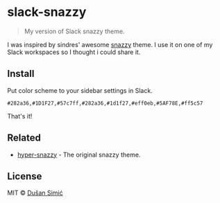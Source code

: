 # slack-snazzy

> My version of Slack snazzy theme.

I was inspired by sindres' awesome [snazzy](https://github.com/sindresorhus/hyper-snazzy) theme. I use it on one of my Slack workspaces so I thought i could share it.

## Install
Put color scheme to your sidebar settings in Slack.

`#282a36,#1D1F27,#57c7ff,#282a36,#1d1f27,#eff0eb,#5AF78E,#ff5c57`

That's it!

## Related
- [hyper-snazzy](https://github.com/sindresorhus/hyper-snazzy) - The original snazzy theme.

## License
MIT © [Dušan Simić](http://dusansimic.me)